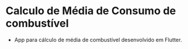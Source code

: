 # Calculo de Média de Consumo de combustível

- App para cálculo de média de combustível desenvolvido em Flutter. 
